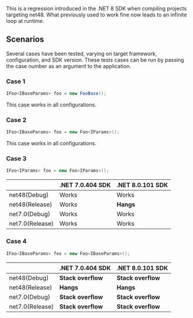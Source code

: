 This is a regression introduced in the .NET 8 SDK when compiling projects targeting net48. What previously used to work fine now leads to an infinite loop at runtime.

## Scenarios

Several cases have been tested, varying on target framework, configuration, and SDK version. These tests cases can be run by passing the case number as an argument to the application.

### Case 1

```cs
IFoo<IBaseParams> foo = new FooBase();
```

This case works in all configurations.

### Case 2

```cs
IFoo<IBaseParams> foo = new Foo<IParams>();
```

This case works in all configurations.

### Case 3

```cs
IFoo<IParams> foo = new Foo<IParams>();
```

|                 | .NET 7.0.404 SDK | .NET 8.0.101 SDK |
|-----------------|------------------|------------------|
| net48(Debug)    | Works            | Works            |
| net48(Release)  | Works            | **Hangs**        |
| net7.0(Debug)   | Works            | Works            |
| net7.0(Release) | Works            | Works            |

### Case 4

```cs
IFoo<IBaseParams> foo = new Foo<IBaseParams>();
```

|                 | .NET 7.0.404 SDK   | .NET 8.0.101 SDK   |
|-----------------|--------------------|--------------------|
| net48(Debug)    | **Stack overflow** | **Stack overflow** |
| net48(Release)  | **Hangs**          | **Hangs**          |
| net7.0(Debug)   | **Stack overflow** | **Stack overflow** |
| net7.0(Release) | **Stack overflow** | **Stack overflow** |

